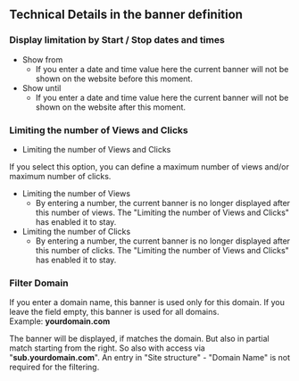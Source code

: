 ## Technical Details in the banner definition


### Display limitation by Start / Stop dates and times

* Show from
  * If you enter a date and time value here the current banner will not be shown
  on the website before this moment.
* Show until
  * If you enter a date and time value here the current banner will not be shown
  on the website after this moment.


### Limiting the number of Views and Clicks

* Limiting the number of Views and Clicks

If you select this option, you can define a maximum number of views and/or
maximum number of clicks.

* Limiting the number of Views
  * By entering a number, the current banner is no longer displayed after this
  number of views. The "Limiting the number of Views and Clicks" has enabled it
  to stay.
* Limiting the number of Clicks
  * By entering a number, the current banner is no longer displayed after this
  number of clicks. The "Limiting the number of Views and Clicks" has enabled it
  to stay.


### Filter Domain

If you enter a domain name, this banner is used only for this domain. If you
leave the field empty, this banner is used for all domains.<br>
Example: **yourdomain.com**

The banner will be displayed, if matches the domain. But also in partial match
starting from the right. So also with access via "**sub.yourdomain.com**".
An entry in "Site structure" - "Domain Name" is not required for the filtering.
